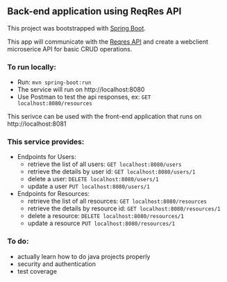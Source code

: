 ## Back-end application using ReqRes API

This project was bootstrapped with [Spring Boot](https://start.spring.io/).

This app will communicate with the [Reqres API](https://reqres.in/) and create a webclient microserice API for basic CRUD operations. 

### To run locally:
- Run: `mvn spring-boot:run`
- The service will run on http://localhost:8080
- Use Postman to test the api responses, ex: `GET localhost:8080/resources`

This serivce can be used with the front-end application that runs on http://localhost:8081

### This service provides:
- Endpoints for Users:
  - retrieve the list of all users: `GET localhost:8080/users`
  - retrieve the details by user id: `GET localhost:8080/users/1`
  - delete a user: `DELETE localhost:8080/users/1`
  - update a user `PUT localhost:8080/users/1`
- Endpoints for Resources:
  - retrieve the list of all resources: `GET localhost:8080/resources`
  - retrieve the details by resource id: `GET localhost:8080/resources/1`
  - delete a resource: `DELETE localhost:8080/resources/1`
  - update a resource `PUT localhost:8080/resources/1`  

### To do:
- actually learn how to do java projects properly
- security and authentication
- test coverage